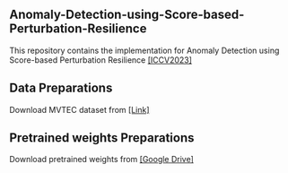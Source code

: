 ## Anomaly-Detection-using-Score-based-Perturbation-Resilience

This repository contains the implementation for Anomaly Detection using Score-based Perturbation Resilience
[[ICCV2023]](https://openaccess.thecvf.com/content/ICCV2023/papers/Shin_Anomaly_Detection_using_Score-based_Perturbation_Resilience_ICCV_2023_paper.pdf)

## Data Preparations
Download MVTEC dataset from [[Link]](https://www.mvtec.com/company/research/datasets/mvtec-ad)

## Pretrained weights Preparations
Download pretrained weights from [[Google Drive]](https://drive.google.com/drive/folders/1fvF1RFeOCWIraWhTUu71ZX1TX5Za8_kb?usp=drive_link)

